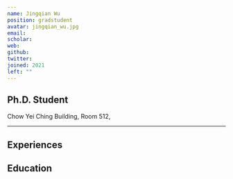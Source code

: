 ```yaml
---
name: Jingqian Wu
position: gradstudent
avatar: jingqian_wu.jpg
email: 
scholar: 
web: 
github: 
twitter: 
joined: 2021
left: ""
---
```






## Ph.D. Student


<i class="fa fa-building"></i> Chow Yei Ching Building, Room 512, 

<hr>

## Experiences


## Education


